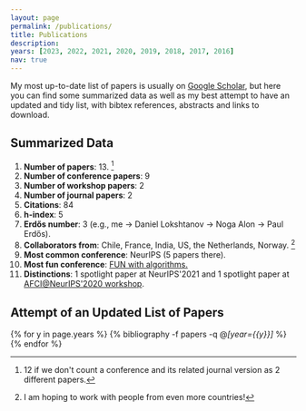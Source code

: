```yaml
---
layout: page
permalink: /publications/
title: Publications
description: 
years: [2023, 2022, 2021, 2020, 2019, 2018, 2017, 2016]
nav: true
---
```


My most up-to-date list of papers is usually on [Google Scholar](https://scholar.google.com/citations?user=0EOonpYAAAAJ&hl=en), but here you can find some summarized data as well as my best attempt to have an updated and tidy list, with bibtex references, abstracts and links to download.

## Summarized Data
1. **Number of papers**: 13. [^1]
2. **Number of conference papers**: 9
3. **Number of workshop papers**: 2
4. **Number of journal papers**: 2
5. **Citations**: 84
6. **h-index**: 5
7. **Erdős number**: 3 (e.g., me → Daniel Lokshtanov → Noga Alon → Paul Erdős).
8. **Collaborators from**: Chile, France, India, US, the Netherlands, Norway. [^2]
9. **Most common conference**: NeurIPS (5 papers there).
10. **Most fun conference**: <a href="https://sites.google.com/view/fun2022/home?pli=1">FUN with algorithms.</a>
11. **Distinctions**: 1 spotlight paper at NeurIPS'2021 and 1 spotlight paper at <a href="https://www.afciworkshop.org/afci-2020/home">AFCI@NeurIPS'2020 workshop</a>.


## Attempt of an Updated List of Papers

<div class="publications">
  
  {% for y in page.years %}
    {% bibliography -f papers -q @*[year={{y}}]* %}
  {% endfor %}

</div>

[^1]: 12 if we don't count a conference and its related journal version as 2 different papers.
[^2]: I am hoping to work with people from even more countries!
